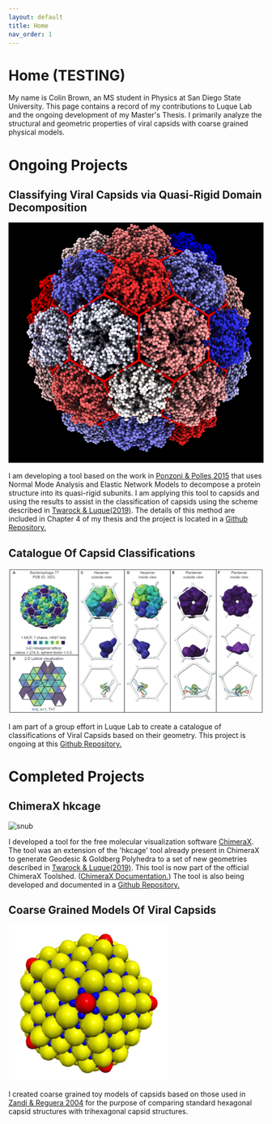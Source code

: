```yaml
---
layout: default
title: Home
nav_order: 1
---
```


# Home (TESTING)

My name is Colin Brown, an MS student in Physics at San Diego State University. This page contains a record of my contributions
to Luque Lab and
the ongoing development of my Master's Thesis. I primarily analyze the structural and geometric properties of viral capsids with 
coarse grained physical models.


# Ongoing Projects

## Classifying Viral Capsids via Quasi-Rigid Domain Decomposition

![myimg](dd.png)

I am developing a tool based on the work in [Ponzoni & Polles 2015](https://www.sciencedirect.com/science/article/pii/S0969212615002270?via%3Dihub)
that uses Normal Mode Analysis and Elastic Network Models to decompose a protein structure into its quasi-rigid subunits.
I am applying this tool to capsids and using the results to assist in the classification of capsids using the scheme
described in [Twarock & Luque(2019)](https://www.nature.com/articles/s41467-019-12367-3).
The details of this method are included in Chapter 4 of my thesis and the project is located in a 
[Github Repository.](https://github.com/luquelab/mechanical_subdivision_ProDy)

## Catalogue Of Capsid Classifications

![myimg](fig.png)

I am part of a group effort in Luque Lab to create a catalogue of classifications of Viral Capsids based on their geometry.
This project is ongoing at this [Github Repository.](https://github.com/luquelab/auto-lattice)

# Completed Projects

## ChimeraX hkcage

![snub](snub.gif)

I developed a tool for the free molecular visualization software [ChimeraX](https://www.rbvi.ucsf.edu/chimerax/). The
tool was an extension of the 'hkcage' tool already present in ChimeraX to generate Geodesic & Goldberg Polyhedra to a
set of new geometries described in [Twarock & Luque(2019)](https://www.nature.com/articles/s41467-019-12367-3). This tool
is now part of the official ChimeraX Toolshed. ([ChimeraX Documentation.](https://www.nature.com/articles/s41467-019-12367-3))
The tool is also being developed and documented in a [Github Repository.](https://github.com/luquelab/hkcage)

## Coarse Grained Models Of Viral Capsids

![cg](toy_model.png)

I created coarse grained toy models of capsids based on those used in [Zandi & Reguera 2004](https://www.pnas.org/content/101/44/15556)
for the purpose of comparing standard hexagonal capsid structures with trihexagonal capsid structures.

## 

